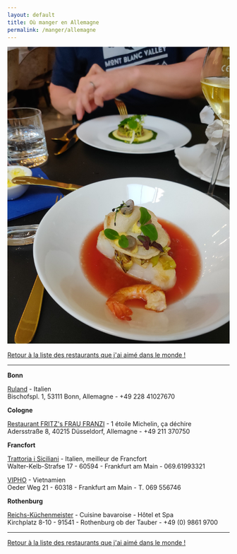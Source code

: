 ```yaml
---
layout: default
title: Où manger en Allemagne
permalink: /manger/allemagne
---
```


<div class="clearfix">
	<img src="/images/restos/manger-allemagne.jpg" class="img-floating-left-mid-size" />
</div>

<a href="/manger/monde">Retour à la liste des restaurants que j'ai aimé dans le monde !</a>  

___
    
  
**Bonn**  
  
<a href="http://www.ruland-bonn.de/">Ruland</a> - Italien  
Bischofspl. 1, 53111 Bonn, Allemagne - +49 228 41027670  
  
**Cologne**  
  
<a href="http://www.fritzs-frau-franzi.de/">Restaurant FRITZ's FRAU FRANZI</a>  - 1 étoile Michelin, ça déchire  
Adersstraße 8, 40215 Düsseldorf, Allemagne - +49 211 370750  
  
**Francfort**  
  
<a href="http://www.trattoriaisiciliani.de/">Trattoria i Siciliani</a> - Italien, meilleur de Francfort  
Walter-Kelb-Strafse 17 - 60594 - Frankfurt am Main - 069.61993321  
  
<a href="http://www.vipho.de/">VIPHO</a> - Vietnamien  
Oeder Weg 21 - 60318 - Frankfurt am Main - T. 069 556746  
  
**Rothenburg**
  
<a href="http://www.reichskuechenmeister.com/">Reichs-Küchenmeister</a> - Cuisine bavaroise - Hôtel et Spa    
Kirchplatz 8-10 - 91541 - Rothenburg ob der Tauber - +49 (0) 9861 9700  
  
___

<a href="/manger/monde">Retour à la liste des restaurants que j'ai aimé dans le monde !</a>  
  
  